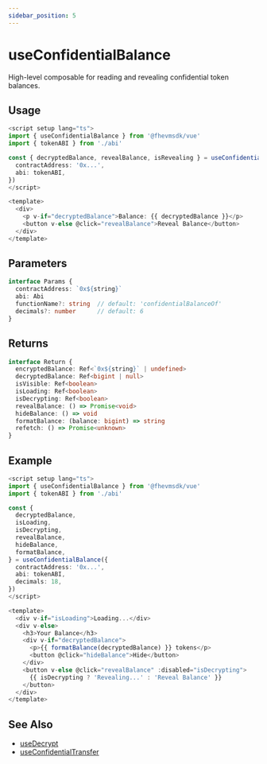 ```yaml
---
sidebar_position: 5
---
```


# useConfidentialBalance

High-level composable for reading and revealing confidential token balances.

## Usage

```typescript
<script setup lang="ts">
import { useConfidentialBalance } from '@fhevmsdk/vue'
import { tokenABI } from './abi'

const { decryptedBalance, revealBalance, isRevealing } = useConfidentialBalance({
  contractAddress: '0x...',
  abi: tokenABI,
})
</script>

<template>
  <div>
    <p v-if="decryptedBalance">Balance: {{ decryptedBalance }}</p>
    <button v-else @click="revealBalance">Reveal Balance</button>
  </div>
</template>
```

## Parameters

```typescript
interface Params {
  contractAddress: `0x${string}`
  abi: Abi
  functionName?: string  // default: 'confidentialBalanceOf'
  decimals?: number      // default: 6
}
```

## Returns

```typescript
interface Return {
  encryptedBalance: Ref<`0x${string}` | undefined>
  decryptedBalance: Ref<bigint | null>
  isVisible: Ref<boolean>
  isLoading: Ref<boolean>
  isDecrypting: Ref<boolean>
  revealBalance: () => Promise<void>
  hideBalance: () => void
  formatBalance: (balance: bigint) => string
  refetch: () => Promise<unknown>
}
```

## Example

```typescript
<script setup lang="ts">
import { useConfidentialBalance } from '@fhevmsdk/vue'
import { tokenABI } from './abi'

const {
  decryptedBalance,
  isLoading,
  isDecrypting,
  revealBalance,
  hideBalance,
  formatBalance,
} = useConfidentialBalance({
  contractAddress: '0x...',
  abi: tokenABI,
  decimals: 18,
})
</script>

<template>
  <div v-if="isLoading">Loading...</div>
  <div v-else>
    <h3>Your Balance</h3>
    <div v-if="decryptedBalance">
      <p>{{ formatBalance(decryptedBalance) }} tokens</p>
      <button @click="hideBalance">Hide</button>
    </div>
    <button v-else @click="revealBalance" :disabled="isDecrypting">
      {{ isDecrypting ? 'Revealing...' : 'Reveal Balance' }}
    </button>
  </div>
</template>
```

## See Also

- [useDecrypt](./use-decrypt)
- [useConfidentialTransfer](./use-confidential-transfer)
